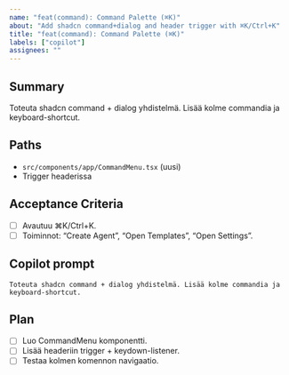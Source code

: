 ```yaml
---
name: "feat(command): Command Palette (⌘K)"
about: "Add shadcn command+dialog and header trigger with ⌘K/Ctrl+K"
title: "feat(command): Command Palette (⌘K)"
labels: ["copilot"]
assignees: ""
---
```


## Summary
Toteuta shadcn command + dialog yhdistelmä. Lisää kolme commandia ja keyboard-shortcut.

## Paths
- `src/components/app/CommandMenu.tsx` (uusi)
- Trigger headerissa

## Acceptance Criteria
- [ ] Avautuu ⌘K/Ctrl+K.
- [ ] Toiminnot: “Create Agent”, “Open Templates”, “Open Settings”.

## Copilot prompt
```
Toteuta shadcn command + dialog yhdistelmä. Lisää kolme commandia ja keyboard-shortcut.
```

## Plan
- [ ] Luo CommandMenu komponentti.
- [ ] Lisää headeriin trigger + keydown-listener.
- [ ] Testaa kolmen komennon navigaatio.
